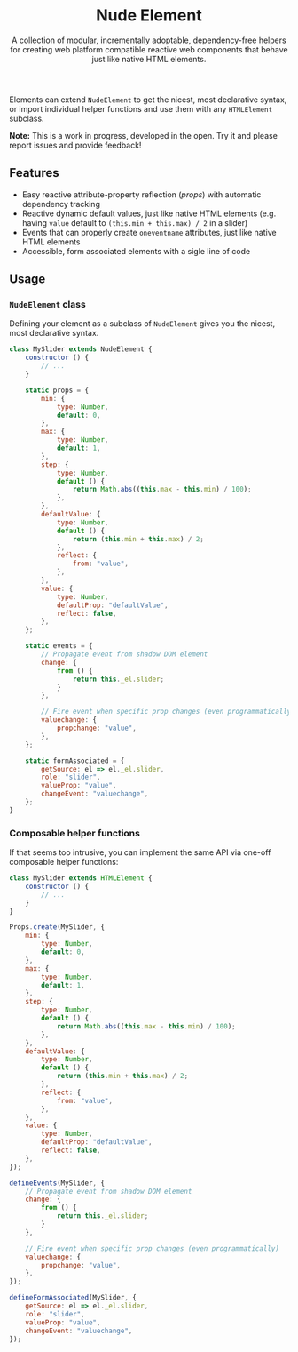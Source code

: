 <header>

# Nude Element

A collection of modular, incrementally adoptable, dependency-free helpers
for creating web platform compatible reactive web components that behave just like native HTML elements.

</header>

Elements can extend `NudeElement` to get the nicest, most declarative syntax,
or import individual helper functions and use them with any `HTMLElement` subclass.

**Note:** This is a work in progress, developed in the open.
Try it and please report issues and provide feedback!

## Features

- Easy reactive attribute-property reflection (_props_) with automatic dependency tracking
- Reactive dynamic default values, just like native HTML elements (e.g. having `value` default to `(this.min + this.max) / 2` in a slider)
- Events that can properly create `oneventname` attributes, just like native HTML elements
- Accessible, form associated elements with a sigle line of code

## Usage

### `NudeElement` class

Defining your element as a subclass of `NudeElement` gives you the nicest, most declarative syntax.

```js
class MySlider extends NudeElement {
	constructor () {
		// ...
	}

	static props = {
		min: {
			type: Number,
			default: 0,
		},
		max: {
			type: Number,
			default: 1,
		},
		step: {
			type: Number,
			default () {
				return Math.abs((this.max - this.min) / 100);
			},
		},
		defaultValue: {
			type: Number,
			default () {
				return (this.min + this.max) / 2;
			},
			reflect: {
				from: "value",
			},
		},
		value: {
			type: Number,
			defaultProp: "defaultValue",
			reflect: false,
		},
	};

	static events = {
		// Propagate event from shadow DOM element
		change: {
			from () {
				return this._el.slider;
			}
		},

		// Fire event when specific prop changes (even programmatically)
		valuechange: {
			propchange: "value",
		},
	};

	static formAssociated = {
		getSource: el => el._el.slider,
		role: "slider",
		valueProp: "value",
		changeEvent: "valuechange",
	};
}
```

### Composable helper functions

If that seems too intrusive,
you can implement the same API via one-off composable helper functions:

```js
class MySlider extends HTMLElement {
	constructor () {
		// ...
	}
}

Props.create(MySlider, {
	min: {
		type: Number,
		default: 0,
	},
	max: {
		type: Number,
		default: 1,
	},
	step: {
		type: Number,
		default () {
			return Math.abs((this.max - this.min) / 100);
		},
	},
	defaultValue: {
		type: Number,
		default () {
			return (this.min + this.max) / 2;
		},
		reflect: {
			from: "value",
		},
	},
	value: {
		type: Number,
		defaultProp: "defaultValue",
		reflect: false,
	},
});

defineEvents(MySlider, {
	// Propagate event from shadow DOM element
	change: {
		from () {
			return this._el.slider;
		}
	},

	// Fire event when specific prop changes (even programmatically)
	valuechange: {
		propchange: "value",
	},
});

defineFormAssociated(MySlider, {
	getSource: el => el._el.slider,
	role: "slider",
	valueProp: "value",
	changeEvent: "valuechange",
});
```